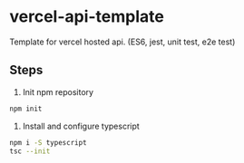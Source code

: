 # vercel-api-template
Template for vercel hosted api. (ES6, jest, unit test, e2e test)

## Steps

1. Init npm repository

```sh
npm init
```

1. Install and configure typescript

```sh
npm i -S typescript
tsc --init
```

